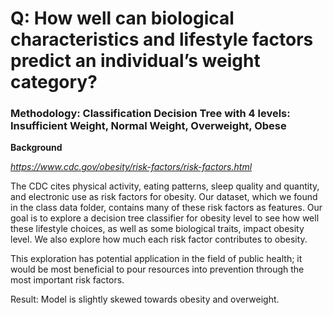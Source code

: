 # Q: How well can biological characteristics and lifestyle factors predict an individual’s weight category?

### Methodology: Classification Decision Tree with 4 levels: Insufficient Weight, Normal Weight, Overweight, Obese

**Background**

_https://www.cdc.gov/obesity/risk-factors/risk-factors.html_

The CDC cites physical activity, eating patterns, sleep quality and quantity, and electronic use as risk factors for obesity.
Our dataset, which we found in the class data folder, contains many of these risk factors as features. Our goal is to explore 
a decision tree classifier for obesity level to see how well these lifestyle choices, as well as some biological traits, impact obesity level. 
We also explore how much each risk factor contributes to obesity. 

This exploration has potential application in the field of public health; it would be most beneficial to pour resources into prevention through the most important risk factors. 

Result: Model is slightly skewed towards obesity and overweight.  

